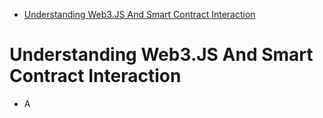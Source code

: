 - [Understanding Web3.JS And Smart Contract Interaction](#understanding-web3js-and-smart-contract-interaction)

# Understanding Web3.JS And Smart Contract Interaction

- A
